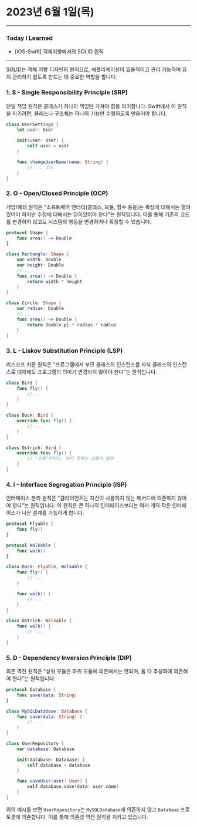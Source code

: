 # 2023년 6월 1일(목)

---

### Today I Learned 

- [iOS-Swift] 객체지향에서의 SOLID 원칙

---

SOLID는 객체 지향 디자인의 원칙으로, 애플리케이션이 효율적이고 관리 가능하며 유지 관리하기 쉽도록 만드는 데 중요한 역할을 합니다. 

### 1. S - Single Responsibility Principle (SRP)

단일 책임 원칙은 클래스가 하나의 책임만 가져야 함을 의미합니다. Swift에서 이 원칙을 지키려면, 클래스나 구조체는 하나의 기능만 수행하도록 만들어야 합니다.

```swift
class UserSettings {
    let user: User

    init(user: User) {
        self.user = user
    }

    func changeUserName(name: String) {
        // ... 코드
    }
}
```

### 2. O - Open/Closed Principle (OCP)

개방/폐쇄 원칙은 "소프트웨어 엔터티(클래스, 모듈, 함수 등등)는 확장에 대해서는 열려있어야 하지만 수정에 대해서는 닫혀있어야 한다"는 원칙입니다. 이를 통해 기존의 코드를 변경하지 않고도 시스템의 행동을 변경하거나 확장할 수 있습니다.

```swift
protocol Shape {
    func area() -> Double
}

class Rectangle: Shape {
    var width: Double
    var height: Double
    // ...
    func area() -> Double {
        return width * height
    }
}

class Circle: Shape {
    var radius: Double
    // ...
    func area() -> Double {
        return Double.pi * radius * radius
    }
}
```

### 3. L - Liskov Substitution Principle (LSP)

리스코프 치환 원칙은 "프로그램에서 부모 클래스의 인스턴스를 자식 클래스의 인스턴스로 대체해도 프로그램의 의미가 변경되지 않아야 한다"는 원칙입니다.

```swift
class Bird {
    func fly() {
        //...
    }
}

class Duck: Bird {
    override func fly() {
        //...
    }
}

class Ostrich: Bird {
    override func fly() {
        // "조류"이지만, 날지 못하는 상황이 발생
    }
}
```

### 4. I - Interface Segregation Principle (ISP)

인터페이스 분리 원칙은 "클라이언트는 자신이 사용하지 않는 메서드에 의존하지 않아야 한다"는 원칙입니다. 이 원칙은 큰 하나의 인터페이스보다는 여러 개의 작은 인터페이스가 나은 설계를 가능하게 합니다.

```swift
protocol Flyable {
    func fly()
}

protocol Walkable {
    func walk()
}

class Duck: Flyable, Walkable {
    func fly() {
        // ...
    }

    func walk() {
        // ...
    }
}

class Ostrich: Walkable {
    func walk() {
        // ...
    }
}
```

### 5. D - Dependency Inversion Principle (DIP)

의존 역전 원칙은 "상위 모듈은 하위 모듈에 의존해서는 안되며, 둘 다 추상화에 의존해야 한다"는 원칙입니다.

```swift
protocol Database {
    func save(data: String)
}

class MySQLDatabase: Database {
    func save(data: String) {
        // ...
    }
}

class UserRepository {
    var database: Database

    init(database: Database) {
        self.database = database
    }

    func saveUser(user: User) {
        self.database.save(data: user.name)
    }
}
```

위의 예시를 보면 `UserRepository`는 `MySQLDatabase`에 의존하지 않고 `Database` 프로토콜에 의존합니다. 이를 통해 의존성 역전 원칙을 지키고 있습니다.